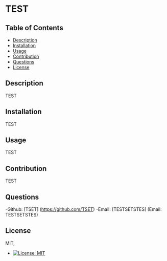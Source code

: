 # TEST

  ## Table of Contents 
  - [Description](#description)
  - [Installation](#installation)
  - [Usage](#usage)
  - [Contribution](#contribution)
  - [Questions](#questions)
  - [License](#license) 

  ## Description
  TEST

  ## Installation 
  TEST

  ## Usage 
  TEST

  ## Contribution 
  TEST

  ## Questions 
  -Github: [TSET] (https://github.com/TSET)
  -Email: [TESTSETSTES] (Email: TESTSETSTES)

  ## License
  MIT, 
  - [![License: MIT](https://img.shields.io/badge/License-MIT-yellow.svg)](https://opensource.org/licenses/MIT)
  
